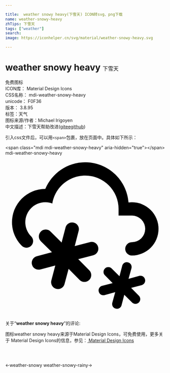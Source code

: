 ```yaml
---

title:  weather snowy heavy(下雪天) ICON转svg、png下载
name: weather-snowy-heavy
zhTips: 下雪天
tags: ["weather"]
search: 
image: https://iconhelper.cn/svg/material/weather-snowy-heavy.svg

---
```


# weather snowy heavy  <small style="font-size: 60%;font-weight: 100">下雪天</small>


<div class="detail-page">
<p>
<span><span class="badge-success badge">免费图标</span> </span>
<br/>
<span>
ICON库：
<span class="badge-secondary badge">Material Design Icons</span> 
</span>
<br/>
<span>
CSS名称：
<span class="badge-secondary badge">mdi-weather-snowy-heavy</span> 
</span>
<br/>
<span>
unicode：
<span class="badge-secondary badge">F0F36</span> 
<copy-btn content='F0F36' btn-title=""></copy-btn>
<copy-btn :content='String.fromCodePoint(parseInt("F0F36", 16))' btn-title="复制U"></copy-btn>
</span>
<br/>
<span>
版本：
<span class="badge-secondary badge">3.8.95</span> 
</span><br/><span>标签：<span class="badge-light badge"><router-link to="/tags/weather.html">天气</router-link></span></span>
<br/>
<span>图标来源/作者：<span class="badge-light badge">Michael Irigoyen</span></span> 
<br/>
<span class="zh-detail">中文描述：<span class="badge-primary badge">下雪天</span><span class="help-link"><span>帮助改进</span>(<a href="https://gitee.com/liuwave/icon-helper/edit/master/json/material/weather-snowy-heavy.json" target="_blank" rel="noopener noreferrer">gitee</a><a href="https://github.com/liuwave/icon-helper/edit/master/json/material/weather-snowy-heavy.json" target="_blank" rel="noopener noreferrer">github</a></span>)</span><br/>
</p>
</div>
<div class="alert alert-dark">
  <i class="mdi mdi-weather-snowy-heavy mdi-48px"></i>
  <i class="mdi mdi-weather-snowy-heavy mdi-36px"></i>
  <i class="mdi mdi-weather-snowy-heavy mdi-24px"></i>
  <i class="mdi mdi-weather-snowy-heavy mdi-18px"></i>
</div>
<div>
  <p>引入css文件后，可以用<code>&lt;span&gt;</code>包裹，放在页面中。具体如下所示：    
  </p>
  <div class="alert alert-primary" style="font-size: 14px">
    &lt;span class="mdi mdi-weather-snowy-heavy" aria-hidden="true"&gt;&lt;/span&gt;
    <copy-btn content='<span class="mdi mdi-weather-snowy-heavy" aria-hidden="true"></span>'></copy-btn>
  </div>
  <div class="alert alert-secondary">
    <i class="mdi mdi-weather-snowy-heavy"
    style="font-size: 24px"
    aria-hidden="true"></i> mdi-weather-snowy-heavy
    <copy-btn content="mdi-weather-snowy-heavy" btn-title="复制图标名称"></copy-btn>
  </div>
</div>
<div id="svg" class="svg-wrap">
<svg xmlns="http://www.w3.org/2000/svg" viewBox="0 0 24 24"><path d="M4,16.36C3.86,15.82 4.18,15.25 4.73,15.11L7,14.5L5.33,12.86C4.93,12.46 4.93,11.81 5.33,11.4C5.73,11 6.4,11 6.79,11.4L8.45,13.05L9.04,10.8C9.18,10.24 9.75,9.92 10.29,10.07C10.85,10.21 11.17,10.78 11,11.33L10.42,13.58L12.67,13C13.22,12.83 13.79,13.15 13.93,13.71C14.08,14.25 13.76,14.82 13.2,14.96L10.95,15.55L12.6,17.21C13,17.6 13,18.27 12.6,18.67C12.2,19.07 11.54,19.07 11.15,18.67L9.5,17L8.89,19.27C8.75,19.83 8.18,20.14 7.64,20C7.08,19.86 6.77,19.29 6.91,18.74L7.5,16.5L5.26,17.09C4.71,17.23 4.14,16.92 4,16.36M1,10A5,5 0 0,1 6,5C7,2.65 9.3,1 12,1C15.43,1 18.24,3.66 18.5,7.03L19,7A4,4 0 0,1 23,11A4,4 0 0,1 19,15A1,1 0 0,1 18,14A1,1 0 0,1 19,13A2,2 0 0,0 21,11A2,2 0 0,0 19,9H17V8A5,5 0 0,0 12,3C9.5,3 7.45,4.82 7.06,7.19C6.73,7.07 6.37,7 6,7A3,3 0 0,0 3,10C3,10.85 3.35,11.61 3.91,12.16C4.27,12.55 4.26,13.16 3.88,13.54C3.5,13.93 2.85,13.93 2.47,13.54C1.56,12.63 1,11.38 1,10M14.03,20.43C14.13,20.82 14.5,21.04 14.91,20.94L16.5,20.5L16.06,22.09C15.96,22.5 16.18,22.87 16.57,22.97C16.95,23.08 17.35,22.85 17.45,22.46L17.86,20.89L19.03,22.05C19.3,22.33 19.77,22.33 20.05,22.05C20.33,21.77 20.33,21.3 20.05,21.03L18.89,19.86L20.46,19.45C20.85,19.35 21.08,18.95 20.97,18.57C20.87,18.18 20.5,17.96 20.09,18.06L18.5,18.5L18.94,16.91C19.04,16.5 18.82,16.13 18.43,16.03C18.05,15.92 17.65,16.15 17.55,16.54L17.14,18.11L15.97,16.95C15.7,16.67 15.23,16.67 14.95,16.95C14.67,17.24 14.67,17.7 14.95,17.97L16.11,19.14L14.54,19.55C14.15,19.65 13.92,20.05 14.03,20.43Z" /></svg>
</div>
<detail full-name='mdi-weather-snowy-heavy'></detail>
<div class="icon-detail__container">
<p>关于“<b>weather snowy heavy</b>”的评论:</p>
</div>
<Vssue title="关于“weather snowy heavy”的评论" />    
<div><p>图标weather snowy heavy来源于Material Design Icons，可免费使用，更多关于 Material Design Icons的信息，参见：<a target="_blank" href="https://iconhelper.cn/material.html"> Material Design Icons</a>
</p></div>

<div style="padding:2rem 0 " class="page-nav"><p class="inner"><span class="prev">←<router-link to="/icon/weather-snowy.html">weather-snowy</router-link></span> <span class="next"><router-link to="/icon/weather-snowy-rainy.html">weather-snowy-rainy</router-link>→</span></p></div>

